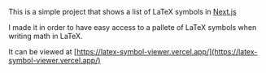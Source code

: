 This is a simple project that shows a list of LaTeX symbols in [Next.js](https://nextjs.org/)

I made it in order to have easy access to a pallete of LaTeX symbols when writing math in LaTeX.

It can be viewed at [https://latex-symbol-viewer.vercel.app/](https://latex-symbol-viewer.vercel.app/)